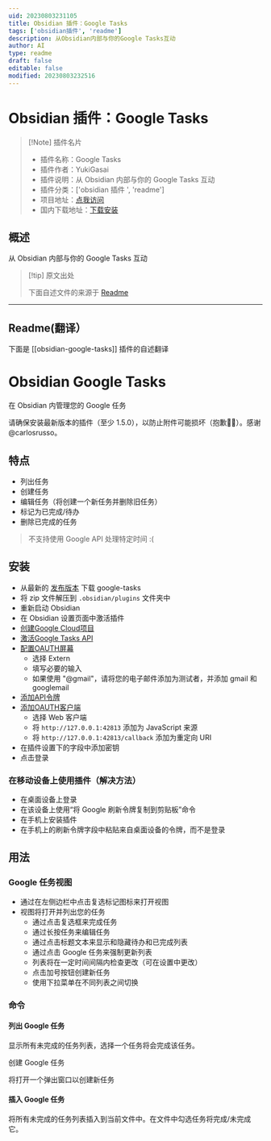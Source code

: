 ```yaml
---
uid: 20230803231105
title: Obsidian 插件：Google Tasks
tags: ['obsidian插件', 'readme']
description: 从Obsidian内部与你的Google Tasks互动
author: AI
type: readme
draft: false
editable: false
modified: 20230803232516
---
```


# Obsidian 插件：Google Tasks

> [!Note] 插件名片
> - 插件名称：Google Tasks
> - 插件作者：YukiGasai
> - 插件说明：从 Obsidian 内部与你的 Google Tasks 互动
> - 插件分类：['obsidian 插件 ', 'readme']
> - 项目地址：[点我访问](https://github.com/YukiGasai/obsidian-google-tasks)
> - 国内下载地址：[下载安装](https://pkmer.cn/products/plugin/pluginMarket/?obsidian-google-tasks)

## 概述

从 Obsidian 内部与你的 Google Tasks 互动

> [!tip] 原文出处
>
>下面自述文件的来源于 [Readme](https://ghproxy.net/https://raw.githubusercontent.com/YukiGasai/obsidian-google-tasks/master/README.md)
>

---

## Readme(翻译）

下面是 [[obsidian-google-tasks]] 插件的自述翻译

# Obsidian Google Tasks

在 Obsidian 内管理您的 Google 任务

请确保安装最新版本的插件（至少 1.5.0），以防止附件可能损坏（抱歉🙇‍♂️）。感谢@carlosrusso。

## 特点

- 列出任务
- 创建任务
- 编辑任务（将创建一个新任务并删除旧任务）
- 标记为已完成/待办
- 删除已完成的任务

> 不支持使用 Google API 处理特定时间 :(

## 安装

- 从最新的 [发布版本](https://github.com/YukiGasai/obsidian-google-tasks/releases/) 下载 google-tasks
- 将 zip 文件解压到 `.obsidian/plugins` 文件夹中
- 重新启动 Obsidian
- 在 Obsidian 设置页面中激活插件
- [创建Google Cloud项目](https://console.cloud.google.com/projectcreate?)
- [激活Google Tasks API](https://console.cloud.google.com/marketplace/product/google/tasks.googleapis.com?q=search&referrer=search&project=iron-core-327018)
- [配置OAUTH屏幕](https://console.cloud.google.com/apis/credentials/consent?)
    - 选择 Extern
    - 填写必要的输入
    - 如果使用 "@gmail"，请将您的电子邮件添加为测试者，并添加 gmail 和 googlemail
- [添加API令牌](https://console.cloud.google.com/apis/credentials)
- [添加OAUTH客户端](https://console.cloud.google.com/apis/credentials/oauthclient)
    - 选择 Web 客户端
    - 将 `http://127.0.0.1:42813` 添加为 JavaScript 来源
    - 将 `http://127.0.0.1:42813/callback` 添加为重定向 URI
- 在插件设置下的字段中添加密钥
- 点击登录

### 在移动设备上使用插件（解决方法）

- 在桌面设备上登录
- 在该设备上使用“将 Google 刷新令牌复制到剪贴板”命令
- 在手机上安装插件
- 在手机上的刷新令牌字段中粘贴来自桌面设备的令牌，而不是登录

## 用法

### Google 任务视图

- 通过在左侧边栏中点击复选标记图标来打开视图
- 视图将打开并列出您的任务
   - 通过点击复选框来完成任务
   - 通过长按任务来编辑任务
   - 通过点击标题文本来显示和隐藏待办和已完成列表
   - 通过点击 Google 任务来强制更新列表
   - 列表将在一定时间间隔内检查更改（可在设置中更改）
   - 点击加号按钮创建新任务
   - 使用下拉菜单在不同列表之间切换

### 命令

#### 列出 Google 任务

显示所有未完成的任务列表，选择一个任务将会完成该任务。

创建 Google 任务

将打开一个弹出窗口以创建新任务

#### 插入 Google 任务

将所有未完成的任务列表插入到当前文件中。在文件中勾选任务将完成/未完成它。

